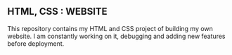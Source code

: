 ## HTML, CSS : WEBSITE
This repository contains my HTML and CSS project of building my own website. I am constantly working on it, debugging and adding new features before deployment.
